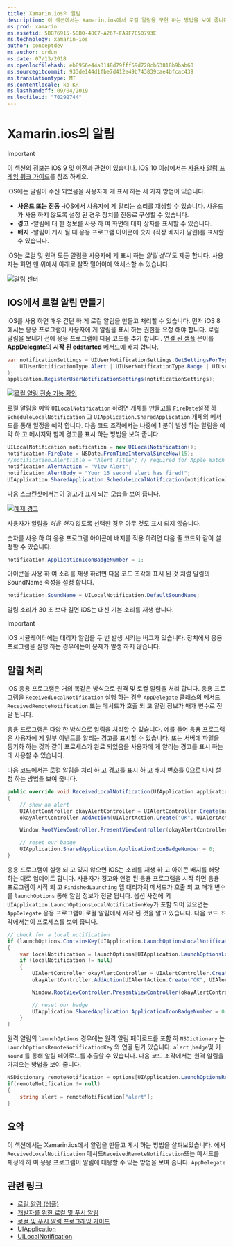 ```yaml
---
title: Xamarin.ios의 알림
description: 이 섹션에서는 Xamarin.ios에서 로컬 알림을 구현 하는 방법을 보여 줍니다. IOS 알림의 다양 한 UI 요소에 대해 설명 하 고 알림을 만들고 표시 하는 것과 관련 된 API에 대해 설명 합니다.
ms.prod: xamarin
ms.assetid: 5BB76915-5DB0-48C7-A267-FA9F7C50793E
ms.technology: xamarin-ios
author: conceptdev
ms.author: crdun
ms.date: 07/13/2018
ms.openlocfilehash: eb8956e44a3148d79fff59d728cb63818b9bab60
ms.sourcegitcommit: 933de144d1fbe7d412e49b743839cae4bfcac439
ms.translationtype: MT
ms.contentlocale: ko-KR
ms.lasthandoff: 09/04/2019
ms.locfileid: "70292744"
---
```

# <a name="notifications-in-xamarinios"></a>Xamarin.ios의 알림

> [!IMPORTANT]
> 이 섹션의 정보는 iOS 9 및 이전과 관련이 있습니다. IOS 10 이상에서는 [사용자 알림 프레임 워크 가이드](~/ios/platform/user-notifications/index.md)를 참조 하세요.

iOS에는 알림이 수신 되었음을 사용자에 게 표시 하는 세 가지 방법이 있습니다.

- **사운드 또는 진동** -iOS에서 사용자에 게 알리는 소리를 재생할 수 있습니다. 사운드가 사용 하지 않도록 설정 된 경우 장치를 진동로 구성할 수 있습니다.
- **경고** -알림에 대 한 정보를 사용 하 여 화면에 대화 상자를 표시할 수 있습니다.
- **배지** -알림이 게시 될 때 응용 프로그램 아이콘에 숫자 (직장 배지가 달린)를 표시할 수 있습니다.

iOS는 로컬 및 원격 모든 알림을 사용자에 게 표시 하는 *알림 센터* 도 제공 합니다. 사용자는 화면 맨 위에서 아래로 살짝 밀어이에 액세스할 수 있습니다.

![알림 센터](local-notifications-in-ios-images/image13.png "알림 센터")

## <a name="creating-local-notifications-in-ios"></a>IOS에서 로컬 알림 만들기

iOS를 사용 하면 매우 간단 하 게 로컬 알림을 만들고 처리할 수 있습니다.
먼저 iOS 8에서는 응용 프로그램이 사용자에 게 알림을 표시 하는 권한을 요청 해야 합니다. 로컬 알림을 보내기 전에 응용 프로그램에 다음 코드를 추가 합니다. [연결 된 샘플](https://docs.microsoft.com/samples/xamarin/ios-samples/localnotifications) 은이를 **AppDelegate**의 **시작 된 edstarted** 메서드에 배치 합니다.

```csharp
var notificationSettings = UIUserNotificationSettings.GetSettingsForTypes(
    UIUserNotificationType.Alert | UIUserNotificationType.Badge | UIUserNotificationType.Sound, null
);
application.RegisterUserNotificationSettings(notificationSettings);
```

[![로컬 알림 전송 기능 확인](local-notifications-in-ios-images/image0-sml.png "로컬 알림 전송 기능 확인")](local-notifications-in-ios-images/image0.png#lightbox)

로컬 알림을 예약 `UILocalNotification` 하려면 개체를 만들고를 `FireDate`설정 하 `ScheduleLocalNotification` 고 `UIApplication.SharedApplication` 개체의 메서드를 통해 일정을 예약 합니다. 다음 코드 조각에서는 나중에 1 분이 발생 하는 알림을 예약 하 고 메시지와 함께 경고를 표시 하는 방법을 보여 줍니다.

```csharp
UILocalNotification notification = new UILocalNotification();
notification.FireDate = NSDate.FromTimeIntervalSinceNow(15);
//notification.AlertTitle = "Alert Title"; // required for Apple Watch notifications
notification.AlertAction = "View Alert";
notification.AlertBody = "Your 15 second alert has fired!";
UIApplication.SharedApplication.ScheduleLocalNotification(notification);
```

다음 스크린샷에서는이 경고가 표시 되는 모습을 보여 줍니다.

[![](local-notifications-in-ios-images/image2-sml.png "예제 경고")](local-notifications-in-ios-images/image2.png#lightbox)

사용자가 알림을 *허용 하지* 않도록 선택한 경우 아무 것도 표시 되지 않습니다.

숫자를 사용 하 여 응용 프로그램 아이콘에 배지를 적용 하려면 다음 줄 코드와 같이 설정할 수 있습니다.

```csharp
notification.ApplicationIconBadgeNumber = 1;
```

아이콘을 사용 하 여 소리를 재생 하려면 다음 코드 조각에 표시 된 것 처럼 알림의 SoundName 속성을 설정 합니다.

```csharp
notification.SoundName = UILocalNotification.DefaultSoundName;
```

알림 소리가 30 초 보다 길면 iOS는 대신 기본 소리를 재생 합니다.

> [!IMPORTANT]
> IOS 시뮬레이터에는 대리자 알림을 두 번 발생 시키는 버그가 있습니다. 장치에서 응용 프로그램을 실행 하는 경우에는이 문제가 발생 하지 않습니다.

## <a name="handling-notifications"></a>알림 처리

iOS 응용 프로그램은 거의 똑같은 방식으로 원격 및 로컬 알림을 처리 합니다. 응용 프로그램을 `ReceivedLocalNotification` 실행 하는 경우 `AppDelegate` 클래스의 메서드 `ReceivedRemoteNotification` 또는 메서드가 호출 되 고 알림 정보가 매개 변수로 전달 됩니다.

응용 프로그램은 다양 한 방식으로 알림을 처리할 수 있습니다. 예를 들어 응용 프로그램은 사용자에 게 일부 이벤트를 알리는 경고를 표시할 수 있습니다. 또는 서버에 파일을 동기화 하는 것과 같이 프로세스가 완료 되었음을 사용자에 게 알리는 경고를 표시 하는 데 사용할 수 있습니다.

다음 코드에서는 로컬 알림을 처리 하 고 경고를 표시 하 고 배지 번호를 0으로 다시 설정 하는 방법을 보여 줍니다.

```csharp
public override void ReceivedLocalNotification(UIApplication application, UILocalNotification notification)
{
    // show an alert
    UIAlertController okayAlertController = UIAlertController.Create(notification.AlertAction, notification.AlertBody, UIAlertControllerStyle.Alert);
    okayAlertController.AddAction(UIAlertAction.Create("OK", UIAlertActionStyle.Default, null));

    Window.RootViewController.PresentViewController(okayAlertController, true, null);

    // reset our badge
    UIApplication.SharedApplication.ApplicationIconBadgeNumber = 0;
}
```

응용 프로그램이 실행 되 고 있지 않으면 iOS는 소리를 재생 하 고 아이콘 배지를 해당 하는 대로 업데이트 합니다. 사용자가 경고와 연결 된 응용 프로그램을 시작 하면 응용 프로그램이 시작 되 고 `FinishedLaunching` 앱 대리자의 메서드가 호출 되 고 매개 변수를 `launchOptions` 통해 알림 정보가 전달 됩니다. 옵션 사전에 키 `UIApplication.LaunchOptionsLocalNotificationKey`가 포함 되어 있으면는 `AppDelegate` 응용 프로그램이 로컬 알림에서 시작 된 것을 알고 있습니다. 다음 코드 조각에서는이 프로세스를 보여 줍니다.

```csharp
// check for a local notification
if (launchOptions.ContainsKey(UIApplication.LaunchOptionsLocalNotificationKey))
{
    var localNotification = launchOptions[UIApplication.LaunchOptionsLocalNotificationKey] as UILocalNotification;
    if (localNotification != null)
    {
        UIAlertController okayAlertController = UIAlertController.Create(localNotification.AlertAction, localNotification.AlertBody, UIAlertControllerStyle.Alert);
        okayAlertController.AddAction(UIAlertAction.Create("OK", UIAlertActionStyle.Default, null));

        Window.RootViewController.PresentViewController(okayAlertController, true, null);

        // reset our badge
        UIApplication.SharedApplication.ApplicationIconBadgeNumber = 0;
    }
}
```

원격 알림의 `launchOptions` 경우에는 원격 알림 페이로드를 포함 하 `NSDictionary` 는 `LaunchOptionsRemoteNotificationKey` 와 연결 된가 있습니다. `alert` ,`badge`및 키`sound` 를 통해 알림 페이로드를 추출할 수 있습니다. 다음 코드 조각에서는 원격 알림을 가져오는 방법을 보여 줍니다.

```csharp
NSDictionary remoteNotification = options[UIApplication.LaunchOptionsRemoteNotificationKey];
if(remoteNotification != null)
{
    string alert = remoteNotification["alert"];
}
```

## <a name="summary"></a>요약

이 섹션에서는 Xamarin.ios에서 알림을 만들고 게시 하는 방법을 살펴보았습니다. 에서 `ReceivedLocalNotification` 메서드`ReceivedRemoteNotification`또는 메서드를 재정의 하 여 응용 프로그램이 알림에 대응할 수 있는 방법을 보여 줍니다. `AppDelegate`

## <a name="related-links"></a>관련 링크

- [로컬 알림 (샘플)](https://docs.microsoft.com/samples/xamarin/ios-samples/localnotifications)
- [개발자를 위한 로컬 및 푸시 알림](https://developer.apple.com/notifications/)
- [로컬 및 푸시 알림 프로그래밍 가이드](https://developer.apple.com/library/prerelease/content/documentation/NetworkingInternet/Conceptual/RemoteNotificationsPG/)
- [UIApplication](http://iosapi.xamarin.com/?link=T%3aMonoTouch.UIKit.UIApplication)
- [UILocalNotification](http://iosapi.xamarin.com/?link=T%3aMonoTouch.UIKit.UILocalNotification)
